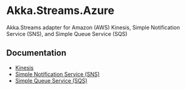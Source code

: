 # Akka.Streams.Azure
Akka.Streams adapter for Amazon (AWS) Kinesis, Simple Notification Service (SNS), and Simple Queue Service (SQS)

## Documentation
- [Kinesis](Kinesis.md)
- [Simple Notification Service (SNS)](Sns.md)
- [Simple Queue Service (SQS)](Sqs.md)
